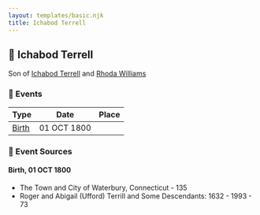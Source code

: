 ```yaml
---
layout: templates/basic.njk
title: Ichabod Terrell
---
```

## 🔵 Ichabod Terrell

Son of [Ichabod Terrell](/people/6/66420816) and [Rhoda Williams](/people/2/220352)

### 📆 Events

Type | Date | Place
------ | ------ | ------
[Birth](#event-cd8f90c2-14d0-452b-987b-9ede273d9232) | 01 OCT 1800 |

### 📰 Event Sources

#### <a id="event-cd8f90c2-14d0-452b-987b-9ede273d9232"></a> Birth, 01 OCT 1800
* The Town and City of Waterbury, Connecticut  - 135
* Roger and Abigail (Ufford) Terrill and Some Descendants: 1632 - 1993  - 73